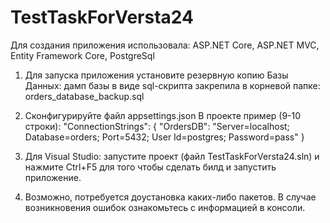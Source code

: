 # TestTaskForVersta24

Для создания приложения использовала:
ASP.NET Core,
ASP.NET MVC,
Entity Framework Core,
PostgreSql

1. Для запуска приложения установите резервную копию Базы Данных: дамп базы в виде sql-скрипта закрепила в корневой папке: orders_database_backup.sql

2. Сконфигурируйте файл appsettings.json
В проекте пример (9-10 строки): 
"ConnectionStrings": {
    "OrdersDB": "Server=localhost; Database=orders; Port=5432; User Id=postgres; Password=pass"
  }
  
3. Для Visual Studio: запустите проект (файл TestTaskForVersta24.sln) и нажмите Ctrl+F5 для того чтобы сделать билд и запустить приложение.

4. Возможно, потребуется доустановка каких-либо пакетов. В случае возникновения ошибок ознакомьтесь с информацией в консоли.

